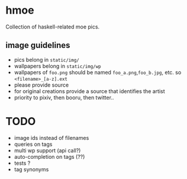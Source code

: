 # hmoe
Collection of haskell-related moe pics.

## image guidelines
* pics belong in `static/img/`
* wallpapers belong in `static/img/wp`
* wallpapers of `foo.png` should be named `foo_a.png`,`foo_b.jpg`, etc. so `<filename>_[a-z].ext`
* please provide source
* for original creations provide a source that identifies the artist
* priority to pixiv, then booru, then twitter..

# TODO
* image ids instead of filenames
* queries on tags
* multi wp support (api call?)
* auto-completion on tags (??)
* tests ?
* tag synonyms
